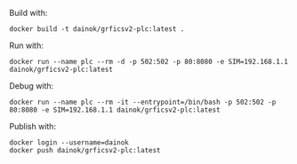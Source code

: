 Build with:

```
docker build -t dainok/grficsv2-plc:latest .
```

Run with:

```
docker run --name plc --rm -d -p 502:502 -p 80:8080 -e SIM=192.168.1.1 dainok/grficsv2-plc:latest
```

Debug with:

```
docker run --name plc --rm -it --entrypoint=/bin/bash -p 502:502 -p 80:8080 -e SIM=192.168.1.1 dainok/grficsv2-plc:latest
```

Publish with:

```
docker login --username=dainok
docker push dainok/grficsv2-plc:latest
```
